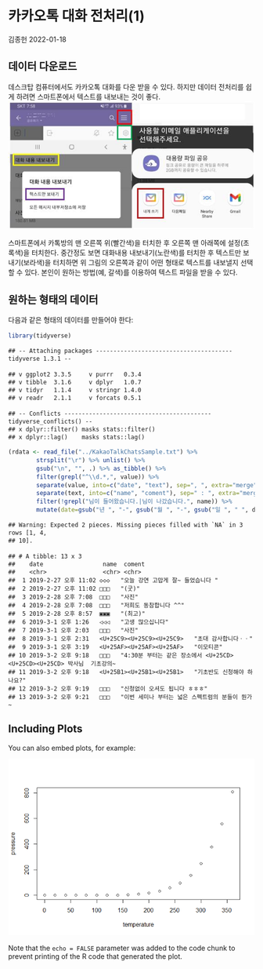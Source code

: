 카카오톡 대화 전처리(1)
================
김종헌
2022-01-18

## 데이터 다운로드

데스크탑 컴퓨터에서도 카카오톡 대화를 다운 받을 수 있다. 하지만 데이터
전처리를 쉽게 하려면 스마트폰에서 텍스트를 내보내는 것이 좋다.  
<img src="/_posts/2022-01-18-kakaotalk-preprocessing_files/figure-gfm/kakaotalk.jpg" data-with="100%" />  
  
스마트폰에서 카톡방의 맨 오른쪽 위(빨간색)을 터치한 후 오른쪽 맨
아래쪽에 설정(초록색)을 터치한다. 중간정도 보면 대화내용
내보내기(노란색)를 터치한 후 텍스트만 보내기(보라색)을 터치하면 위
그림의 오른쪽과 같이 어떤 형태로 텍스트를 내보낼지 선택할 수 있다.
본인이 원하는 방법(예, 갈색)를 이용하여 텍스트 파일을 받을 수 있다.

## 원하는 형태의 데이터

다음과 같은 형태의 데이터를 만들어야 한다:

``` r
library(tidyverse)
```

    ## -- Attaching packages --------------------------------------- tidyverse 1.3.1 --

    ## v ggplot2 3.3.5     v purrr   0.3.4
    ## v tibble  3.1.6     v dplyr   1.0.7
    ## v tidyr   1.1.4     v stringr 1.4.0
    ## v readr   2.1.1     v forcats 0.5.1

    ## -- Conflicts ------------------------------------------ tidyverse_conflicts() --
    ## x dplyr::filter() masks stats::filter()
    ## x dplyr::lag()    masks stats::lag()

``` r
(rdata <- read_file("../KakaoTalkChatsSample.txt") %>%                           # txt 파일 읽어오기
        strsplit("\r") %>% unlist() %>%                                          # 같은 사람의 글은 한 줄로
        gsub("\n", "", .) %>% as_tibble() %>%                                    # 줄바꿈 없애고 tibble 형태로
        filter(grepl("^\\d.*,", value)) %>%                                      # 숫자로 시작하고 ,가 있는 것만 선택
        separate(value, into=c("date", "text"), sep=", ", extra="merge") %>%     # 날짜와 글 분리
        separate(text, into=c("name", "coment"), sep=" : ", extra="merge") %>%   # 이름과 글 내용 분리
        filter(!grepl("님이 들어왔습니다.|님이 나갔습니다.", name)) %>%          # 들어오고 나간 메시지 삭제
        mutate(date=gsub("년 ", "-", gsub("월 ", "-", gsub("일 ", " ", date))))) # 년월일 대체 및 삭제
```

    ## Warning: Expected 2 pieces. Missing pieces filled with `NA` in 3 rows [1, 4,
    ## 10].

    ## # A tibble: 13 x 3
    ##    date                 name  coment                                            
    ##    <chr>                <chr> <chr>                                             
    ##  1 2019-2-27 오후 11:02 ◇◇◇   "오늘 강연 고맙게 잘~ 들었습니다 "                
    ##  2 2019-2-27 오후 11:02 □□□   "(굿)"                                            
    ##  3 2019-2-28 오후 7:08  □□□   "사진"                                            
    ##  4 2019-2-28 오후 7:08  □□□   "저희도 동참합니다 ^^"                            
    ##  5 2019-2-28 오후 8:57  ▣▣▣   "(최고)"                                          
    ##  6 2019-3-1 오후 1:26   ◁◁◁   "고생 많으십니다"                                 
    ##  7 2019-3-1 오후 2:03   □□□   "사진"                                            
    ##  8 2019-3-1 오후 2:31   <U+25C9><U+25C9><U+25C9>   "초대 감사합니다ㆍㆍ"                             
    ##  9 2019-3-1 오후 3:19   <U+25AF><U+25AF><U+25AF>   "이모티콘"                                        
    ## 10 2019-3-2 오후 9:18   □□□   "4:30분 부터는 같은 장소에서 <U+25CD><U+25CD><U+25CD> 박사님  기초강의~
    ## 11 2019-3-2 오후 9:18   <U+25B1><U+25B1><U+25B1>   "기초반도 신청해야 하나요?"                       
    ## 12 2019-3-2 오후 9:19   □□□   "신청없이 오셔도 됩니다 ㅎㅎㅎ"                   
    ## 13 2019-3-2 오후 9:21   □□□   "이번 세미나 부터는 넓은 스펙트럼의 분들이 뭔가 ~

## Including Plots

You can also embed plots, for example:

![](2022-01-18-kakaotalk-preprocessing_files/figure-gfm/pressure-1.png)<!-- -->

Note that the `echo = FALSE` parameter was added to the code chunk to
prevent printing of the R code that generated the plot.
